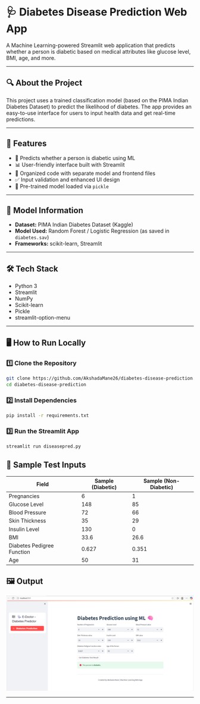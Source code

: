 # 🩺 Diabetes Disease Prediction Web App

A Machine Learning-powered Streamlit web application that predicts whether a person is diabetic based on medical attributes like glucose level, BMI, age, and more.

---

## 🔍 About the Project

This project uses a trained classification model (based on the PIMA Indian Diabetes Dataset) to predict the likelihood of diabetes. The app provides an easy-to-use interface for users to input health data and get real-time predictions.

---

## 🚀 Features

- 🔮 Predicts whether a person is diabetic using ML
- 📊 User-friendly interface built with Streamlit
- 📂 Organized code with separate model and frontend files
- ✅ Input validation and enhanced UI design
- 🧠 Pre-trained model loaded via `pickle`

---

## 🧠 Model Information

- **Dataset:** PIMA Indian Diabetes Dataset (Kaggle)
- **Model Used:** Random Forest / Logistic Regression (as saved in `diabetes.sav`)
- **Frameworks:** scikit-learn, Streamlit

---

## 🛠️ Tech Stack

- Python 3
- Streamlit
- NumPy
- Scikit-learn
- Pickle
- streamlit-option-menu

---

## 🖥️ How to Run Locally

### 1️⃣ Clone the Repository

```bash
git clone https://github.com/AkshadaMane26/diabetes-disease-prediction.git
cd diabetes-disease-prediction
```

### 2️⃣ Install Dependencies

```bash
pip install -r requirements.txt
```

### 3️⃣ Run the Streamlit App

```bash
streamlit run diseasepred.py
```

## 📌 Sample Test Inputs
| **Field**                  | **Sample (Diabetic)** | **Sample (Non-Diabetic)** |
| -------------------------- | --------------------- | ------------------------- |
| Pregnancies                | 6                     | 1                         |
| Glucose Level              | 148                   | 85                        |
| Blood Pressure             | 72                    | 66                        |
| Skin Thickness             | 35                    | 29                        |
| Insulin Level              | 130                   | 0                         |
| BMI                        | 33.6                  | 26.6                      |
| Diabetes Pedigree Function | 0.627                 | 0.351                     |
| Age                        | 50                    | 31                        |

## 🖼️ Output
![Diabetes Prediction Output](data/diabetic.png)



---

